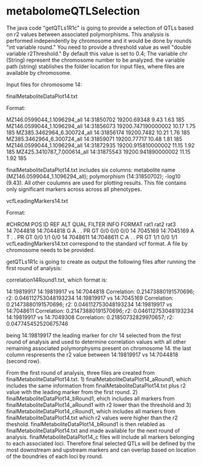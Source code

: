 # metabolomeQTLSelection
The java code "getQTLs1R1c" is going to provide a selection of QTLs based on r2 values between associated polymorphisms. This analysis is performed independently by chromosome and it would be done by rounds "int variable round." You need to provide
a threshold value as well "double variable r2Threshold." By default this value is set to 0.4; The variable chr (String) represent the chromosome number to be analyzed. the variable path (string) stablishes the folder location for input files, where files are
available by chromosome.

Input files for chromosome 14:

finalMetaboliteDataPlot14.txt

Format:

MZ146.0599044_1.1096294_all	14:31850702	19200.69348	9.43	1.63	185
MZ146.0599044_1.1096294_all	14:31856073	19200.747190000002	10.17	1.75	185 
MZ385.3462964_6.300724_all	14:31856174	19200.7482	10.21	1.76	185
MZ385.3462964_6.300724_all	14:31859071	19200.77717	10.48	1.81	185
MZ146.0599044_1.1096294_all	14:31872935	19200.915810000002	11.15	1.92	185
MZ425.3410787_7.000614_all	14:31875543	19200.941890000002	11.15	1.92	185

finalMetaboliteDataPlot14.txt includes six columns: metabolite name (MZ146.0599044_1.1096294_all); polymorphism (14:31850702); -log10 (9.43). All other coulumns are used for plotting results. This file contains only significant markers across across
all phenotypes.

vcfLeadingMarkers14.txt

Format:

#CHROM	POS	ID	REF	ALT	QUAL	FILTER	INFO	FORMAT	rat1	rat2	rat3	
14	7044818	14:7044818	G	A	.	.	PR	GT	0/0	0/0	0/0	
14	7045169	14:7045169	A	T	.	.	PR	GT	0/0	1/1	0/0	
14	7048611	14:7048611	C	A	.	.	PR	GT	1/1	0/0	1/1	
vcfLeadingMarkers14.txt correspond to the standard vcf format. A file by chromosome needs to be provided.

getQTLs1R1c is going to create as output the following files after running the first round of analysis:

correlation14Round1.txt, which format is:

14:19819917
14:19819917 vs 14:7044818 Correlation: 0.21473880191570696; r2: 0.046112753048193234
14:19819917 vs 14:7045169 Correlation: 0.21473880191570696; r2: 0.046112753048193234
14:19819917 vs 14:7048611 Correlation: 0.21473880191570696; r2: 0.046112753048193234
14:19819917 vs 14:7049308 Correlation: 0.21850732829970657; r2: 0.047745452520675746

being 14:19819917 the leading marker for chr 14 selected from the first round of analysis and used to determine correlation values with all other remaining associated polymorphysms present on chromosome 14. the last column respresents the r2 value between
14:19819917 vs 14:7044818 (second row). 

From the first round of analysis, three files are created from finalMetaboliteDataPlot14.txt. 1) finalMetaboliteDataPlot14_aRound1, which includes the same information from finalMetaboliteDataPlot14.txt plus r2 value with the leading marker from the first round. 
2) finalMetaboliteDataPlot14_bRound1, ehich includes all markers from finalMetaboliteDataPlot14_aRound1 with r2 lower than the threshold and 3) finalMetaboliteDataPlot14_cRound1, which includes all markers from finalMetaboliteDataPlot14.txt which r2 values
were higher than the r2 theshold. finalMetaboliteDataPlot14_bRound1 is then relabled as finalMetaboliteDataPlot14.txt and made available for the next round of analysis. finalMetaboliteDataPlot14_c files will include all markers belonging to each associated
loci. Therefore final selected QTLs will be defined by the most downstream and upstream markers and can overlap based on location of the boundries of each loci by round.



